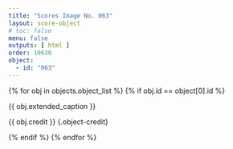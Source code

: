 ```yaml
---
title: "Scores Image No. 063"
layout: score-object
# toc: false
menu: false
outputs: [ html ]
order: 10630
object:
  - id: "063"
---
```


{% for obj in objects.object_list %}
{% if obj.id == object[0].id %}

{{ obj.extended_caption }}

{{ obj.credit }} {.object-credit}

{% endif %}
{% endfor %}
